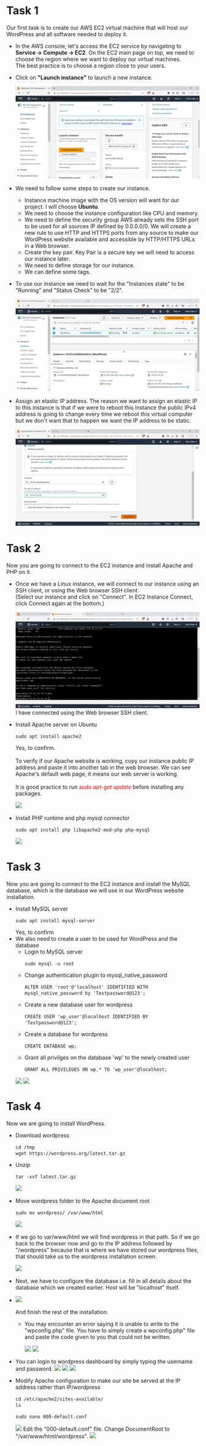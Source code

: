 # Task 1
 Our first task is to create our AWS EC2 virtual machine that will host our WordPress and all software needed to deploy it. 
 - In the AWS console, let's access the EC2 service by navigating to **Service -> Compute -> EC2**. On the EC2 main page on top, we need to choose the region where we want 
   to deploy our virtual machines.<br>The best practice is to choose a region close to your users.
 - Click on  **"Launch instance"** to launch a new instance.

   <img src=https://github.com/lucifer47C/Deploy-a-Website-in-AWS-EC2/blob/main/WordPress%20Website/Images/2.jpg>

 - We need to follow some steps to create our instance.
   * Instance machine image with the OS version will want for our project. I will choose **Ubuntu**.
   * We need to choose the instance configuration like CPU and memory.
   * We need to define the security group AWS already sets the SSH port to be used for all sources IP defined by 0.0.0.0/0. We will create a new rule to use HTTP and 
     HTTPS ports from any source to make our WordPress website available and accessible by HTTP/HTTPS URLs in a Web browser.
   * Create the key pair. Key Pair is a secure key we will need to access our instance later.
   * We need to define storage for our instance.
   * We can define some tags.

 - To use our instance we need to wait for the "Instances state" to be "Running" and "Status Check" to be "2/2".

   <img src=https://github.com/lucifer47C/Deploy-a-Website-in-AWS-EC2/blob/main/WordPress%20Website/Images/3.jpg>

 - Assign an elastic IP address. The reason we want to assign an elastic IP to this instance is that if we were to reboot this instance the public IPv4 address is going to change every time we reboot this virtual computer but we don't want that to happen we want the IP address to be static.

   <img src=https://github.com/lucifer47C/Deploy-a-Website-in-AWS-EC2/blob/main/WordPress%20Website/Images/4.jpg>

# Task 2
 Now you are going to connect to the EC2 instance and install Apache and PHP on it.
 - Once we have a Linux instance, we will connect to our instance using an SSH client, or using the Web browser SSH client.<br> 
   (Select our instance and click on "Connect". In EC2 Instance Connect, click Connect again at the bottom.)
   
   <img src=https://github.com/lucifer47C/Deploy-a-Website-in-AWS-EC2/blob/main/WordPress%20Website/Images/5.jpg>
   I have connected using the Web browser SSH client.

 - Install Apache server on Ubuntu
   ```
   sudo apt install apache2
    ```
   Yes, to confirm.
   <br><br>
   To verify if our Apache website is working, copy our instance public IP address and paste it into another tab in the web browser. We can see Apache's default web page, 
   it means our web server is working.
   <br><br>
   It is good practice to run *<span style='color: red;'>sudo apt-get update</span>* before installing any packages.
   

   <img src=https://github.com/lucifer47C/Deploy-a-Website-in-AWS-EC2/blob/main/WordPress%20Website/Images/6.jpg>

 - Install PHP runtime and php mysql connector
   ```
   sudo apt install php libapache2-mod-php php-mysql
   ```  
   <img src=https://github.com/lucifer47C/Deploy-a-Website-in-AWS-EC2/blob/main/WordPress%20Website/Images/7.jpg>
   
# Task 3
 Now you are going to connect to the EC2 instance and install the MySQL database, which is the database we will use in our WordPress website installation.
 - Install MySQL server
   ```
   sudo apt install mysql-server
   ```
   Yes, to confirm
   <br>
 - We also need to create a user to be used for WordPress and the database
   * Login to MySQL server
       ```
       sudo mysql -u root
       ```
   * Change authentication plugin to mysql_native_password
       ```
       ALTER USER 'root'@'localhost' IDENTIFIED WITH mysql_native_password by 'Testpassword@123';
       ```
   * Create a new database user for wordpress
       ```
       CREATE USER 'wp_user'@localhost IDENTIFIED BY 'Testpassword@123';
       ```              
   * Create a database for wordpress
       ```
       CREATE DATABASE wp;
       ```      
   * Grant all privilges on the database 'wp' to the newly created user
       ```
       GRANT ALL PRIVILEGES ON wp.* TO 'wp_user'@localhost;
       ```
   <img src=https://github.com/lucifer47C/Deploy-a-Website-in-AWS-EC2/blob/main/WordPress%20Website/Images/8.jpg>
   <img src=https://github.com/lucifer47C/Deploy-a-Website-in-AWS-EC2/blob/main/WordPress%20Website/Images/9.jpg>

# Task 4
 Now we are going to install WordPress.
 - Download wordpress
   ```
   cd /tmp
   wget https://wordpress.org/latest.tar.gz
   ```
 - Unzip
   ```
   tar -xvf latest.tar.gz
   ```
   <img src=https://github.com/lucifer47C/Deploy-a-Website-in-AWS-EC2/blob/main/WordPress%20Website/Images/11.jpg>
   
  - Move wordpress folder to the Apache document root
    ```
    sudo mv wordpress/ /var/www/html
    ```
    <img src=https://github.com/lucifer47C/Deploy-a-Website-in-AWS-EC2/blob/main/WordPress%20Website/Images/12.jpg>
    
  - If we go to var/www/html we will find wordpress in that path. So if we go back to the browser now and go to the IP address followed by "/wordpress" because that is 
    where we have stored our wordpress files, that should take us to the wordpress installation screen.

    <img src=https://github.com/lucifer47C/Deploy-a-Website-in-AWS-EC2/blob/main/WordPress%20Website/Images/13.jpg>

  - Next, we have to configure the database i.e. fill in all details about the database which we created earlier. Host will be "localhost" itself.
  - 
    <img src=https://github.com/lucifer47C/Deploy-a-Website-in-AWS-EC2/blob/main/WordPress%20Website/Images/14.jpg>

    And finish the rest of the installation.
    
    * You may encounter an error saying it is unable to write to the "wpconfig.php" file. You have to simply create a wpconfig.php" file and paste the code given to you 
      that could not be written.
      
      <img src=https://github.com/lucifer47C/Deploy-a-Website-in-AWS-EC2/blob/main/WordPress%20Website/Images/15.1.jpg>
      <img src=https://github.com/lucifer47C/Deploy-a-Website-in-AWS-EC2/blob/main/WordPress%20Website/Images/15.2.jpg>

  - You can login to wordpress dashboard by simply typing the username and password.
      <img src=https://github.com/lucifer47C/Deploy-a-Website-in-AWS-EC2/blob/main/WordPress%20Website/Images/16.jpg>
      <img src=https://github.com/lucifer47C/Deploy-a-Website-in-AWS-EC2/blob/main/WordPress%20Website/Images/17.jpg>
      <img src=https://github.com/lucifer47C/Deploy-a-Website-in-AWS-EC2/blob/main/WordPress%20Website/Images/18.jpg>

  - Modify Apache configuration to make our site be served at the IP address rather than IP/wordpress
    ```
    cd /etc/apache2/sites-available/
    ls
    ```
    ```
    sudo nano 000-default.conf
    ```    
      <img src=https://github.com/lucifer47C/Deploy-a-Website-in-AWS-EC2/blob/main/WordPress%20Website/Images/19.1.jpg>
      Edit the "000-default.conf" file. Change DocumentRoot to "/var/www/html/wordpress".
      
      <img src=https://github.com/lucifer47C/Deploy-a-Website-in-AWS-EC2/blob/main/WordPress%20Website/Images/19.2.jpg>    
